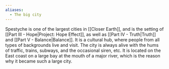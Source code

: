 ```yaml
---
aliases:
  - The big city
---
```

Spestyche is one of the largest cities in [[Closer Earth]], and is the setting of [[Part III - Hope|Project: Hope Effect]], as well as [[Part IV - Truth|Truth]] and [[Part V - Balance|Balance]]. It is a cultural hub, where people from all types of backgrounds live and visit. The city is always alive with the hums of traffic, trains, subways, and the occasional siren, etc. It is located on the East coast on a large bay at the mouth of a major river, which is the reason why it became such a large city.